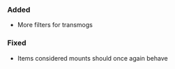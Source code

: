 ### Added
- More filters for transmogs

### Fixed
- Items considered mounts should once again behave